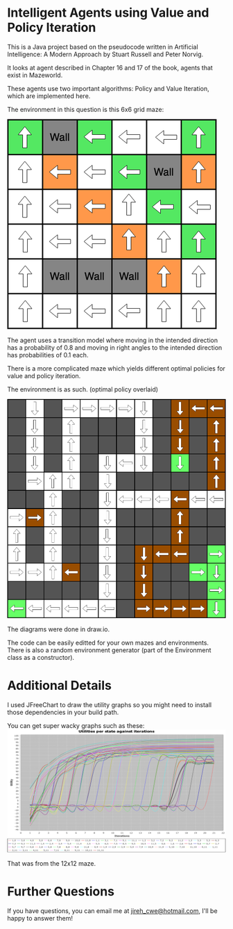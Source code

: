 # Intelligent Agents using Value and Policy Iteration

This is a Java project based on the pseudocode written in Artificial Intelligence: A Modern Approach by Stuart Russell and Peter Norvig.

It looks at agent described in Chapter 16 and 17 of the book, agents that exist in Mazeworld.

These agents use two important algorithms: Policy and Value Iteration, which are implemented here.

The environment in this question is this 6x6 grid maze:

![6x6 Maze](https://github.com/jirehcwe/IntelligentAgents/blob/master/6x6%20maze.png)

The agent uses a transition model where moving in the intended direction has a probability of 0.8 and moving in right angles to the intended direction has probabilities of 0.1 each.

There is a more complicated maze which yields different optimal policies for value and policy iteration.

The environment is as such. (optimal policy overlaid)

![12x12 Maze](https://github.com/jirehcwe/IntelligentAgents/blob/master/12x12%20maze.png)

The diagrams were done in draw.io.


The code can be easily editted for your own mazes and environments. There is also a random environment generator (part of the Environment class as a constructor).

# Additional Details

I used JFreeChart to draw the utility graphs so you might need to install those dependencies in your build path.

You can get super wacky graphs such as these:
![12x12 Utility graph](https://github.com/jirehcwe/IntelligentAgents/blob/master/12x12%20Utilities%20graph.png)

That was from the 12x12 maze. 

# Further Questions

If you have questions, you can email me at jireh_cwe@hotmail.com, I'll be happy to answer them!
